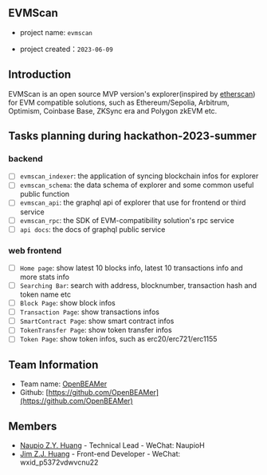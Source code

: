 ## EVMScan

- project name: `evmscan`

- project created：`2023-06-09`

## Introduction

EVMScan is an open source MVP version's explorer(inspired by [etherscan](https://etherscan.io/)) for EVM compatible solutions, such as Ethereum/Sepolia, Arbitrum, Optimism, Coinbase Base, ZKSync era and Polygon zkEVM etc.

## Tasks planning during hackathon-2023-summer

### backend

- [ ] `evmscan_indexer`: the application of syncing blockchain infos for explorer
- [ ] `evmscan_schema`: the data schema of explorer and some common useful public function  
- [ ] `evmscan_api`: the graphql api of explorer that use for frontend or third service
- [ ] `evmscan_rpc`: the SDK of EVM-compatibility solution's rpc service
- [ ] `api docs`: the docs of graphql public service

### web frontend

- [ ] `Home page`: show latest 10 blocks info, latest 10 transactions info and more stats info
- [ ] `Searching Bar`: search with address, blocknumber, transaction hash and token name etc
- [ ] `Block Page`: show block infos
- [ ] `Transaction Page`: show transactions infos
- [ ] `SmartContract Page`: show smart contract infos
- [ ] `TokenTransfer Page`: show token transfer infos
- [ ] `Token Page`: show token infos, such as erc20/erc721/erc1155

## Team Information
- Team name: [OpenBEAMer](https://github.com/OpenBEAMer)
- Github: [https://github.com/OpenBEAMer](https://github.com/OpenBEAMer)

## Members
- [Naupio Z.Y. Huang](https://github.com/naupio) - Technical Lead - WeChat: NaupioH
- [Jim Z.J. Huang](https://github.com/JimHanss) - Front-end Developer - WeChat: wxid_p5372vdwvcnu22